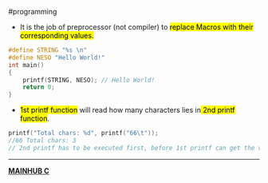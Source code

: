 #programming 
- It is the job of preprocessor (not compiler) to <mark class="hltr-blue">replace Macros with their corresponding values.</mark>
```C
#define STRING "%s \n"
#define NESO "Hello World!"
int main()
{
	printf(STRING, NESO); // Hello World!
	return 0;
}
```
- <mark class="hltr-blue">1st printf function</mark> will read how many characters lies in<mark class="hltr-blue"> 2nd printf function</mark>.
```C
printf("Total chars: %d", printf("66\t")); 
//66 Total chars: 3
// 2nd printf has to be executed first, before 1st printf can get the value out of it
```

---
**[MAINHUB C](C.md)**